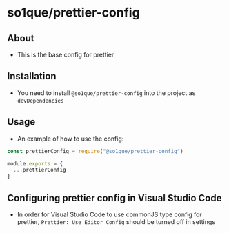 # so1que/prettier-config

## About

- This is the base config for prettier

## Installation

- You need to install `@so1que/prettier-config` into the project as `devDependencies`

## Usage

- An example of how to use the config:

```ts
const prettierConfig = require("@so1que/prettier-config")

module.exports = {
  ...prettierConfig
}
```

## Configuring prettier config in Visual Studio Code

- In order for Visual Studio Code to use commonJS type config for prettier, `Prettier: Use Editor Config` should be turned off in settings
